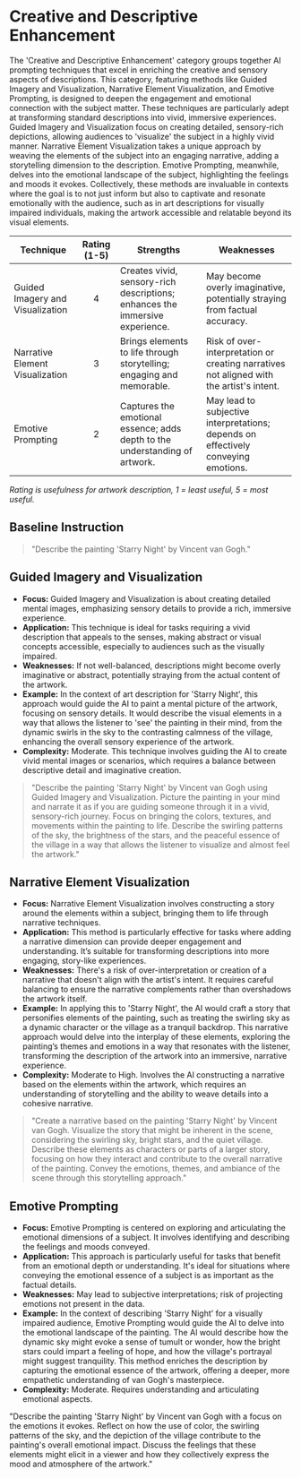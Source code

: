 # Creative and Descriptive Enhancement
The 'Creative and Descriptive Enhancement' category groups together AI prompting techniques that excel in enriching the creative and sensory aspects of descriptions. This category, featuring methods like Guided Imagery and Visualization, Narrative Element Visualization, and Emotive Prompting, is designed to deepen the engagement and emotional connection with the subject matter. These techniques are particularly adept at transforming standard descriptions into vivid, immersive experiences. Guided Imagery and Visualization focus on creating detailed, sensory-rich depictions, allowing audiences to 'visualize' the subject in a highly vivid manner. Narrative Element Visualization takes a unique approach by weaving the elements of the subject into an engaging narrative, adding a storytelling dimension to the description. Emotive Prompting, meanwhile, delves into the emotional landscape of the subject, highlighting the feelings and moods it evokes. Collectively, these methods are invaluable in contexts where the goal is to not just inform but also to captivate and resonate emotionally with the audience, such as in art descriptions for visually impaired individuals, making the artwork accessible and relatable beyond its visual elements.

| Technique                         | Rating (1-5) | Strengths | Weaknesses |
|-----------------------------------|:------------:|-----------|------------|
| Guided Imagery and Visualization | 4          | Creates vivid, sensory-rich descriptions; enhances the immersive experience. | May become overly imaginative, potentially straying from factual accuracy. |
| Narrative Element Visualization | 3          | Brings elements to life through storytelling; engaging and memorable. | Risk of over-interpretation or creating narratives not aligned with the artist's intent. |
| Emotive Prompting              | 2            | Captures the emotional essence; adds depth to the understanding of artwork. | May lead to subjective interpretations; depends on effectively conveying emotions. |

_Rating is usefulness for artwork description, 1 = least useful, 5 = most useful._

## Baseline Instruction
> "Describe the painting 'Starry Night' by Vincent van Gogh."

## Guided Imagery and Visualization

- **Focus:** Guided Imagery and Visualization is about creating detailed mental images, emphasizing sensory details to provide a rich, immersive experience.
- **Application:** This technique is ideal for tasks requiring a vivid description that appeals to the senses, making abstract or visual concepts accessible, especially to audiences such as the visually impaired.
- **Weaknesses:** If not well-balanced, descriptions might become overly imaginative or abstract, potentially straying from the actual content of the artwork.
- **Example:** In the context of art description for 'Starry Night', this approach would guide the AI to paint a mental picture of the artwork, focusing on sensory details. It would describe the visual elements in a way that allows the listener to 'see' the painting in their mind, from the dynamic swirls in the sky to the contrasting calmness of the village, enhancing the overall sensory experience of the artwork.
- **Complexity:** Moderate. This technique involves guiding the AI to create vivid mental images or scenarios, which requires a balance between descriptive detail and imaginative creation.

> "Describe the painting 'Starry Night' by Vincent van Gogh using Guided Imagery and Visualization. Picture the painting in your mind and narrate it as if you are guiding someone through it in a vivid, sensory-rich journey. Focus on bringing the colors, textures, and movements within the painting to life. Describe the swirling patterns of the sky, the brightness of the stars, and the peaceful essence of the village in a way that allows the listener to visualize and almost feel the artwork."

## Narrative Element Visualization

- **Focus:** Narrative Element Visualization involves constructing a story around the elements within a subject, bringing them to life through narrative techniques.
- **Application:** This method is particularly effective for tasks where adding a narrative dimension can provide deeper engagement and understanding. It’s suitable for transforming descriptions into more engaging, story-like experiences.
- **Weaknesses:** There's a risk of over-interpretation or creation of a narrative that doesn't align with the artist's intent. It requires careful balancing to ensure the narrative complements rather than overshadows the artwork itself.
- **Example:** In applying this to 'Starry Night', the AI would craft a story that personifies elements of the painting, such as treating the swirling sky as a dynamic character or the village as a tranquil backdrop. This narrative approach would delve into the interplay of these elements, exploring the painting’s themes and emotions in a way that resonates with the listener, transforming the description of the artwork into an immersive, narrative experience.
- **Complexity:** Moderate to High. Involves the AI constructing a narrative based on the elements within the artwork, which requires an understanding of storytelling and the ability to weave details into a cohesive narrative.

> "Create a narrative based on the painting 'Starry Night' by Vincent van Gogh. Visualize the story that might be inherent in the scene, considering the swirling sky, bright stars, and the quiet village. Describe these elements as characters or parts of a larger story, focusing on how they interact and contribute to the overall narrative of the painting. Convey the emotions, themes, and ambiance of the scene through this storytelling approach."


## Emotive Prompting

- **Focus:** Emotive Prompting is centered on exploring and articulating the emotional dimensions of a subject. It involves identifying and describing the feelings and moods conveyed.
- **Application:** This approach is particularly useful for tasks that benefit from an emotional depth or understanding. It's ideal for situations where conveying the emotional essence of a subject is as important as the factual details.
- **Weaknesses:** May lead to subjective interpretations; risk of projecting emotions not present in the data.
- **Example:** In the context of describing 'Starry Night' for a visually impaired audience, Emotive Prompting would guide the AI to delve into the emotional landscape of the painting. The AI would describe how the dynamic sky might evoke a sense of tumult or wonder, how the bright stars could impart a feeling of hope, and how the village's portrayal might suggest tranquility. This method enriches the description by capturing the emotional essence of the artwork, offering a deeper, more empathetic understanding of van Gogh's masterpiece.
- **Complexity:** Moderate. Requires understanding and articulating emotional aspects.

"Describe the painting 'Starry Night' by Vincent van Gogh with a focus on the emotions it evokes. Reflect on how the use of color, the swirling patterns of the sky, and the depiction of the village contribute to the painting's overall emotional impact. Discuss the feelings that these elements might elicit in a viewer and how they collectively express the mood and atmosphere of the artwork."

